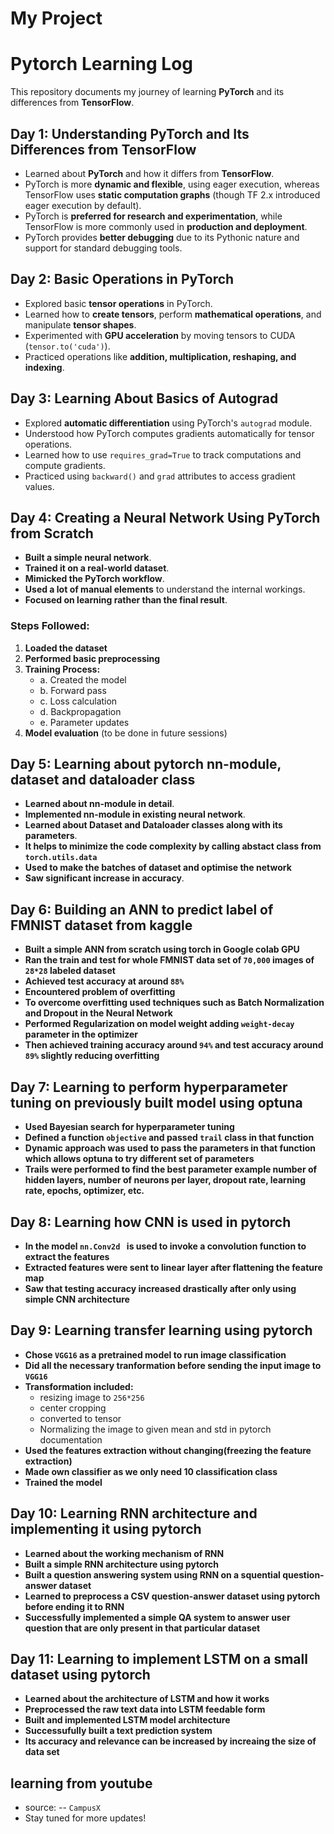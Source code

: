 # My Project
# Pytorch Learning Log

This repository documents my journey of learning **PyTorch** and its differences from **TensorFlow**.

## Day 1: Understanding PyTorch and Its Differences from TensorFlow
- Learned about **PyTorch** and how it differs from **TensorFlow**.
- PyTorch is more **dynamic and flexible**, using eager execution, whereas TensorFlow uses **static computation graphs** (though TF 2.x introduced eager execution by default).
- PyTorch is **preferred for research and experimentation**, while TensorFlow is more commonly used in **production and deployment**.
- PyTorch provides **better debugging** due to its Pythonic nature and support for standard debugging tools.

## Day 2: Basic Operations in PyTorch
- Explored basic **tensor operations** in PyTorch.
- Learned how to **create tensors**, perform **mathematical operations**, and manipulate **tensor shapes**.
- Experimented with **GPU acceleration** by moving tensors to CUDA (`tensor.to('cuda')`).
- Practiced operations like **addition, multiplication, reshaping, and indexing**.

## Day 3: Learning About Basics of Autograd
- Explored **automatic differentiation** using PyTorch's `autograd` module.
- Understood how PyTorch computes gradients automatically for tensor operations.
- Learned how to use `requires_grad=True` to track computations and compute gradients.
- Practiced using `backward()` and `grad` attributes to access gradient values.

## Day 4: Creating a Neural Network Using PyTorch from Scratch
- **Built a simple neural network**.
- **Trained it on a real-world dataset**.
- **Mimicked the PyTorch workflow**.
- **Used a lot of manual elements** to understand the internal workings.
- **Focused on learning rather than the final result**.
  
### Steps Followed:
1. **Loaded the dataset** 
2. **Performed basic preprocessing** 
3. **Training Process:**
   - a. Created the model
   - b. Forward pass
   - c. Loss calculation
   - d. Backpropagation
   - e. Parameter updates
4. **Model evaluation** (to be done in future sessions)


## Day 5: Learning about pytorch nn-module, dataset and dataloader class
- **Learned about nn-module in detail**.
- **Implemented nn-module in existing neural network**.
- **Learned about Dataset and Dataloader classes along with its parameters**.
- **It helps to minimize the code complexity by calling abstact class from `torch.utils.data`**
- **Used to make the batches of dataset and optimise the network**
- **Saw significant increase in accuracy**.
  
## Day 6: Building an ANN to predict label of FMNIST dataset from kaggle
- **Built a simple ANN from scratch using torch in Google colab GPU**
- **Ran the train and test for whole FMNIST data set of `70,000` images of `28*28` labeled dataset**
- **Achieved test accuracy at around `88%`**
- **Encountered problem of overfitting**
- **To overcome overfitting used techniques such as Batch Normalization and Dropout in the Neural Network**
- **Performed Regularization on model weight adding `weight-decay` parameter in the optimizer**
- **Then achieved training accuracy around `94%` and test accuracy around `89%` slightly reducing overfitting**

## Day 7: Learning to perform hyperparameter tuning on previously built model using optuna
- **Used Bayesian search for hyperparameter tuning**
- **Defined a function `objective` and passed `trail` class in that function**
- **Dynamic approach was used to pass the parameters in that function which allows optuna to try different set of parameters**
- **Trails were performed to find the best parameter example number of hidden layers, number of neurons per layer, dropout rate, learning rate, epochs, optimizer, etc.**

## Day 8: Learning how CNN is used in pytorch
- **In the model `nn.Conv2d ` is used to invoke a convolution function to extract the features**
- **Extracted features were sent to linear layer after flattening the feature map**
- **Saw that testing accuracy increased drastically after only using simple CNN architecture**

## Day 9: Learning transfer learning using pytorch
- **Chose `VGG16` as a pretrained model to run image classification**
- **Did all the necessary tranformation before sending the input image to `VGG16`**
- **Transformation included:**
  - resizing image to `256*256`
  - center cropping
  - converted to tensor
  - Normalizing the image to given mean and std in pytorch documentation
- **Used the features extraction without changing(freezing the feature extraction)**
- **Made own classifier as we only need 10 classification class**
- **Trained the model**

## Day 10: Learning RNN architecture and implementing it using pytorch
- **Learned about the working mechanism of RNN**
- **Built a simple RNN architecture using pytorch**
- **Built a question answering system using RNN on a squential question-answer dataset**
- **Learned to preprocess a CSV question-answer dataset using pytorch before ending it to RNN**
- **Successfully implemented a simple QA system to answer user question that are only present in that particular dataset**

## Day 11: Learning to implement LSTM on a small dataset using pytorch
- **Learned about the architecture of LSTM and how it works**
- **Preprocessed the raw text data into LSTM feedable form**
- **Built and implemented LSTM model architecture**
- **Successufully built a text prediction system**
- **Its accuracy and relevance can be increased by increaing the size of data set**

## learning from youtube 
- source:
-- `CampusX`
- Stay tuned for more updates! 

